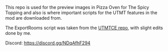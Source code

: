 This repo is used for the preview images in Pizza Oven for The Spicy Topping and also is where important scripts for the UTMT features in the mod are downloaded from.  

The ExportRooms script was taken from the [UTMTCE repo](https://github.com/XDOneDude/UndertaleModToolCE/), with slight edits done by me.

Discord:
https://discord.gg/NDqAfhF294
